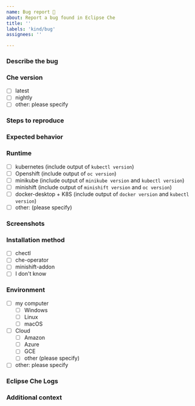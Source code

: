 ```yaml
---
name: Bug report 🐞
about: Report a bug found in Eclipse Che
title: ''
labels: 'kind/bug'
assignees: ''

---
```

<!--
  To make it easier for us to help you, please include as much useful information as possible.

  Useful Links:
  - Documentation: https://www.eclipse.org/che/docs
  - Contributing: https://github.com/eclipse/che/blob/master/CONTRIBUTING.md

  Eclipse Che has public chat on:

  - Mattermost: https://mattermost.eclipse.org/eclipse/channels/eclipse-che

  Before opening a new issue, please search existing issues https://github.com/eclipse/che/issues
-->

### Describe the bug
<!-- A clear and concise description of what the bug is. -->

### Che version
<!-- (if workspace is running, version can be obtained with help/about menu) -->
 - [ ] latest
 - [ ] nightly
 - [ ] other: please specify

### Steps to reproduce

<!--
1. Do '...'
2. Click on '....'
3. See error
-->

### Expected behavior
<!-- A clear and concise description of what you expected to happen. -->

### Runtime
   - [ ] kubernetes (include output of `kubectl version`)
   - [ ] Openshift (include output of `oc version`)
   - [ ] minikube (include output of `minikube version` and `kubectl version`)
   - [ ] minishift (include output of `minishift version` and `oc version`)
   - [ ] docker-desktop + K8S (include output of `docker version` and `kubectl version`)
   - [ ] other: (please specify)

### Screenshots
<!-- If applicable, add screenshots to help explain your problem. -->

### Installation method
   - [ ] chectl <!--(please specify the options of chectl tool) -->
   - [ ] che-operator <!--(version of che-operator) -->
   - [ ] minishift-addon
   - [ ] I don't know

### Environment
   - [ ] my computer
       - [ ] Windows
       - [ ] Linux
       - [ ] macOS
   - [ ] Cloud
       - [ ] Amazon
       - [ ] Azure
       - [ ] GCE
       - [ ] other (please specify)
   - [ ] other: please specify

### Eclipse Che Logs
<!-- https://www.eclipse.org/che/docs/che-7/collecting-logs-using-chectl -->

### Additional context
<!-- Add any other context about the problem here. -->
